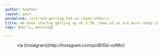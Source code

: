 ```yaml
---
author: heather
layout: post
permalink: /started-getting-530-us-ready-others/
title: We have started getting up at 5:30. Some of us are more ready than others.
tags: [early, morning]

---
```


<figure>
	<img src="http://silasq.com/uploads/2013/08/cd19af3a066211e39f8422000ae90872_7.jpg" alt="">	<figcaption>via [Instagram](http://instagram.com/p/dElGd-uzMb/)</figcaption>
</figure>